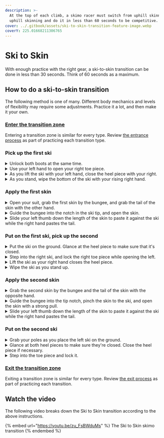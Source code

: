 ```yaml
---
description: >-
  At the top of each climb, a skimo racer must switch from uphill skinning to
  uphill skinning and do it in less than 60 seconds to be competitive.
cover: ../.gitbook/assets/ski-to-skin-transition-feature-image.webp
coverY: 225.01668211306765
---
```


# Ski to Skin

With enough practice with the right gear, a ski-to-skin transition can be done in less than 30 seconds. Think of 60 seconds as a maximum.

## How to do a ski-to-skin transition

The following method is one of many. Different body mechanics and levels of flexibility may require some adjustments. Practice it a lot, and then make it your own.

### [Enter the transition zone](entering-a-transition-zone.md)

Entering a transition zone is similar for every type. Review [the entrance process](entering-a-transition-zone.md) as part of practicing each transition type.

### Pick up the first ski

<details>

<summary>Unlock both boots at the same time.</summary>

![](../.gitbook/assets/ski-to-skin-052s-unlock-both-boots.webp)

After placing your poles on the ground, move your hands straight to your boot levers. Unlock them into uphill mode.

</details>

<details>

<summary>Use your left hand to open your right toe piece.</summary>

![](../.gitbook/assets/ski-to-skin-056s-open-right-toe.webp)

Using the heel of your left palm, press down on the right-hand toe lever to release it. By using your palm, your fingers will be open and ready to grab the ski. It will also set you up well for the moves ahead.

</details>

<details>

<summary>As you lift the ski with your left hand, close the heel piece with your right.</summary>

![](../.gitbook/assets/ski-to-skin-060s-lift-right-and-close.webp)

After opening the toe piece with your left hand, immediately grab the ski and lift it off the ground. As the ski comes off the ground, close the heel piece with your right hand.

</details>

<details>

<summary>As you stand, wipe the bottom of the ski with your rising right hand.</summary>

![](../.gitbook/assets/ski-to-skin-063s-wipe-right-ski.webp)

At this point, your right hand will be in a good position to wipe the bottom of the ski. Take the opportunity to clear the base of the ski of any snow. This'll keep the base clean and improve skin adhesion.

Once the ski is wiped, let the ski fall into the crook of your left arm.

</details>

### Apply the first skin

<details>

<summary>Open your suit, grab the first skin by the bungee, and grab the tail of the skin with the other hand.</summary>

![](../.gitbook/assets/ski-to-skin-079s-grab-first-skin.webp)

To guide the skin into the tip notch of the ski, you'll want one hand on the bungee and the other grabbing the tail.

Depending on which side of your suit your skins are on, you may have to pass the bungee to the other hand to get into the best position. You'll want the bungee hand to be on the same side as the ski.

</details>

<details>

<summary>Guide the bungee into the notch in the ski tip, and open the skin.</summary>

![](../.gitbook/assets/ski-to-skin-091s-guide-skin-to-notch.webp)

With the bungee int he tip of the ski, pinch the tip of the skin with your thumb. Do not pull on the skin and rely on the bungee without pinching it. Doing so can easily over tension the bungee which will make the next rip very awkward, slow, or impossible with one hand.

With the skin tip pinched to the ski, open the skin with a strong pull down the length of the ski.

If it's difficult to get the skin open with one hand, then the skin has too much glue on it. Reglue your skins before the next race.

</details>

<details>

<summary>Slide your left thumb down the length of the skin to paste it against the ski while the right hand pastes the tail.</summary>

![](../.gitbook/assets/ski-to-skin-095s-paste-skin-to-ski.webp)

With the skin open, you can line it up and paste it to the ski. Try to center the skin on the base. If too much of the skin glue is exposed past the eddge of the ski, it'll collect snow and reduce adhesion in the next transtion.

As you bend over for the next ski, slide your left thumb along the skin and paste the tail with your right hand.

</details>

### Put on the first ski, pick up the second

<details>

<summary>Put the ski on the ground. Glance at the heel piece to make sure that it's closed.</summary>

![](../.gitbook/assets/ski-to-skin-103s-check-heel-piece.webp)

It's important to double-check that the heel piece is closed. Sometimes the closure can be missed when picking up the ski. If you step into the ski with an open heel piece, your heel will lock into the binding, you won't be able to skin forward, and you'll lose time by re-opening and re-entering the binding.

To avoid that, glance at the heel piece as the ski touches the ground. Close the heel piece if necessary.

</details>

<details>

<summary>Step into the right ski, and lock the right toe piece while opening the left.</summary>

![](<../.gitbook/assets/ski-to-skin-107s-lock-right-toe-open-left (1).webp>)

As soon as your right foot clicks into the toe piece, lock the toe lever with your right hand while simultaneously opening the left toe piece with your left hand.

</details>

<details>

<summary>Lift the ski as your right hand closes the heel piece.</summary>

![](../.gitbook/assets/ski-to-skin-111s-lift-left-and-close.webp)

</details>

<details>

<summary>Wipe the ski as you stand up.</summary>

![](../.gitbook/assets/ski-to-skin-121s-wipe-left-ski.webp)

</details>

### Apply the second skin

<details>

<summary>Grab the second skin by the bungee and the tail of the skin with the opposite hand.</summary>

![](../.gitbook/assets/ski-to-skin-130s-grab-second-skin.webp)

</details>

<details>

<summary>Guide the bungee into the tip notch, pinch the skin to the ski, and open the skin with a strong pull.</summary>

![](../.gitbook/assets/ski-to-skin-135s-guide-skin-to-notch.webp)

</details>

<details>

<summary>Slide your left thumb down the length of the skin to paste it against the ski while the right hand pastes the tail.</summary>

![](../.gitbook/assets/ski-to-skin-138s-paste-skin-to-ski.webp)

</details>

### Put on the second ski

<details>

<summary>Grab your poles as you place the left ski on the ground.</summary>

![](../.gitbook/assets/ski-to-skin-140s-grab-poles.webp)

As you step into the left-hand toe piece, put your left hand on your poles so you're ready to pick them up.

</details>

<details>

<summary>Glance at both heel pieces to make sure they're closed. Close the heel piece if necessary.</summary>

![](../.gitbook/assets/ski-to-skin-147s-check-heel-piece.webp)

</details>

<details>

<summary>Step into the toe piece and lock it.</summary>

![](../.gitbook/assets/ski-to-skin-151s-lock-left-toe.webp)

</details>

### [Exit the transition zone](exiting-a-transition-zone.md)

Exiting a transition zone is similar for every type. Review [the exit process](exiting-a-transition-zone.md) as part of practicing each transition.

## Watch the video

The following video breaks down the Ski to Skin transition according to the above instructions.

{% embed url="https://youtu.be/zu_FsBWduMs" %}
The Ski to Skin skimo transition
{% endembed %}
